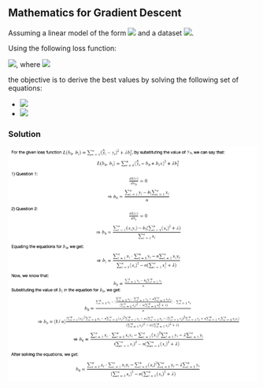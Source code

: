 ## Mathematics for Gradient Descent

Assuming a linear model of the form <img src="https://latex.codecogs.com/gif.latex?\hat{y}=b_{0}+b_{1}x"/> and a dataset <img src="https://latex.codecogs.com/gif.latex?[(x_{1},y_{1}),(x_{2},y_{2}),(x_{3},y_{3}),...,(x_{n},y_{n})]"/>. 

Using the following loss function:

<img src="https://latex.codecogs.com/gif.latex?L(b_{0},b_{1})=\sum_{i=1}^{n}(\hat{y_{i}}-y_{i})^{2}+\lambda.b_{1}^{2}"/>, where <img src="https://latex.codecogs.com/gif.latex?\lambda>0"/> 

the objective is to derive the best values by solving the following set of equations: 

- <img src="https://latex.codecogs.com/gif.latex?dL/db_{0}=0"/>
- <img src="https://latex.codecogs.com/gif.latex?dL/db_{1}=0"/>

### Solution

<img src="https://github.com/Advaitiyer/advaitiyer.github.io/blob/master/assets/images/big-data-analytics/gradient-descent-math.png?raw=true"/>
